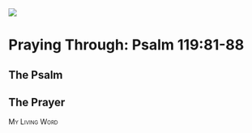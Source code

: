 <img class="intro-right" src="/images/art-paris-psalter.jpg">

<style>
  li {list-style-type: none;}
  p + ul {
    margin-top: -18px;
}
</style>

# Praying Through: Psalm 119:81-88

## The Psalm

## The Prayer

<div style="font-variant: small-caps;">
My Living Word
</div>
